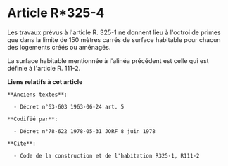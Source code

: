 # Article R*325-4

Les travaux prévus à l'article R. 325-1 ne donnent lieu à l'octroi de primes que dans la limite de 150 mètres carrés de
surface habitable pour chacun des logements créés ou aménagés.

La surface habitable mentionnée à l'alinéa précédent est celle qui est définie à l'article R. 111-2.

**Liens relatifs à cet article**

	**Anciens textes**:

	  - Décret n°63-603 1963-06-24 art. 5

	**Codifié par**:

	  - Décret n°78-622 1978-05-31 JORF 8 juin 1978

	**Cite**:

	  - Code de la construction et de l'habitation R325-1, R111-2
